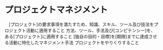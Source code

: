 # プロジェクトマネジメント
　[プロジェクト]の要求事項を満たすため、知識、スキル、ツール及び技法をプロジェクト活動に適用すること
 方法、ツール、手法及び[コンピテンシー]を、ある[プロジェクト]に適用すること
 [独自の目的・目標]を[期限]までに達成させる活動に特化したマネジメント手法
 プロジェクトをやりくりすること
